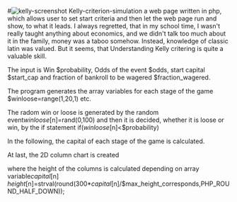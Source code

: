 #![kelly-screenshot](https://github.com/ReinhardLenz/Kelly-criterion-simulation/assets/71219487/5c9c1d75-0828-4bbc-bcee-05c79b27bbac)
 Kelly-criterion-simulation
a web page written in php, which allows user to set start criteria and then let the web page run and show, to what it leads. I always regretted, that in my school time, I wasn't really taught anything about economics, and we didn't talk too much about it in the family, money was a taboo somehow. Instead, knowledge of classic latin was valued. But it seems, that Understanding Kelly critering is quite a valuable skill.

The input is Win $probability, Odds of the event $odds, start capital $start_cap and fraction of bankroll to be wagered $fraction_wagered.

The program generates the array variables for each stage of the game  $winloose=range(1,20,1) etc.

The radom win or loose is generated by the random event$winloose[$n]=rand(0,100) and then it is decided, whether it is loose or win, by the if statement if($winloose[$n]<$probability)

In the following, the capital of each stage of the game is calculated.

At last, the 2D column chart is created


 
 where the height of the columns is calculated  depending on array variable$capital[$n]
  $height[$n]=strval(round(300*$capital[$n]/$max_height_corresponds,PHP_ROUND_HALF_DOWN));
